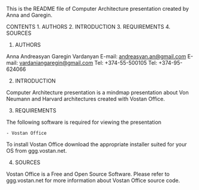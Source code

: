 This is the README file of Computer Architecture presentation created by Anna and Garegin.

CONTENTS
    1. AUTHORS
    2. INTRODUCTION
    3. REQUIREMENTS
    4. SOURCES

1. AUTHORS

Anna Andreasyan
Garegin Vardanyan
E-mail: andreasyan.an@gmail.com
E-mail: vardaniangaregin@gmail.com
Tel: +374-55-500105
Tel: +374-95-624066


2. INTRODUCTION

Computer Architecture presentation is a mindmap presentation about Von Neumann and Harvard architectures created with Vostan Office.

3. REQUIREMENTS

The following software is required for viewing the presentation   

    - Vostan Office

To install Vostan Office download the appropriate installer suited for your OS from ggg.vostan.net.

4. SOURCES

Vostan Office is a Free and Open Source Software.
Please refer to ggg.vostan.net for more information about Vostan Office source code.
